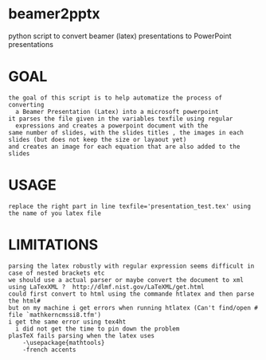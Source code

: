 # beamer2pptx
python script to convert beamer (latex) presentations to PowerPoint presentations

# GOAL
 	the goal of this script is to help automatize the process of converting 
	  a Beamer Presentation (Latex) into a microsoft powerpoint
 	it parses the file given in the variables texfile using regular
	  expressions and creates a powerpoint document with the
 	same number of slides, with the slides titles , the images in each slides (but does not keep the size or layaout yet)
 	and creates an image for each equation that are also added to the slides

# USAGE
 	replace the right part in line texfile='presentation_test.tex' using the name of you latex file

# LIMITATIONS
 	parsing the latex robustly with regular expression seems difficult in case of nested brackets etc
 	we should use a actual parser or maybe convert the document to xml using LaTexXML ?  http://dlmf.nist.gov/LaTeXML/get.html 
 	could first convert to html using the commande htlatex and then parse the html# 
 	but on my machine i get errors when running htlatex (Can't find/open #	file `mathkerncmssi8.tfm')
 	i get the same error using tex4ht 
	  i did not get the time to pin down the problem 
 	plasTeX fails parsing when the latex uses 
 		-\usepackage{mathtools}
  		-french accents 
